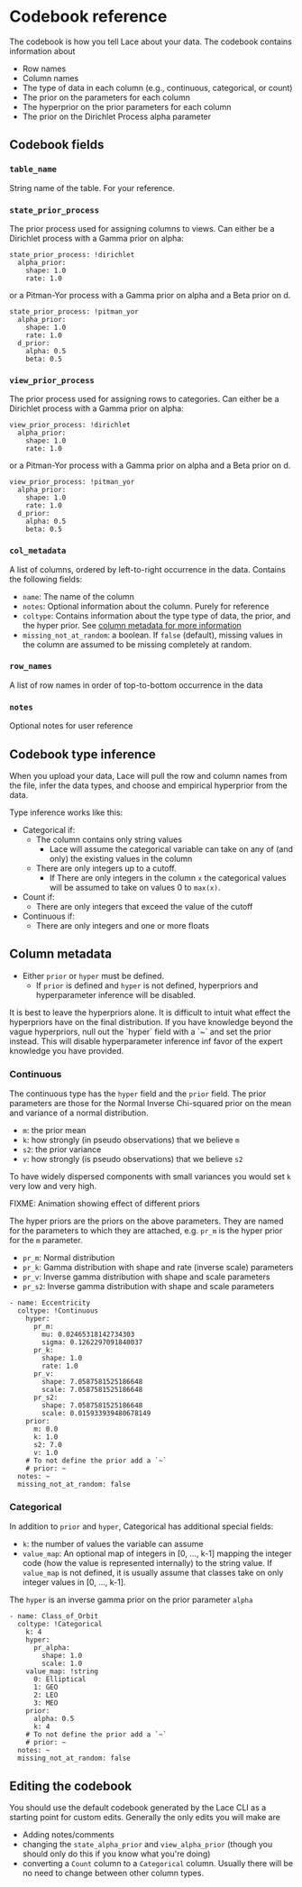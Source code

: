 # Codebook reference

The codebook is how you tell Lace about your data. The codebook contains
information about

- Row names
- Column names
- The type of data in each column (e.g., continuous, categorical, or count)
- The prior on the parameters for each column
- The hyperprior on the prior parameters for each column
- The prior on the Dirichlet Process alpha parameter

## Codebook fields

### `table_name`

String name of the table. For your reference.

### `state_prior_process`

The prior process used for assigning columns to views. Can either be a Dirichlet process with a Gamma prior on alpha:

```yaml,deserializeTo=StatePriorProcess
state_prior_process: !dirichlet
  alpha_prior:
    shape: 1.0
    rate: 1.0
```

or a Pitman-Yor process with a Gamma prior on alpha and a Beta prior on d.

```yaml,deserializeTo=StatePriorProcess
state_prior_process: !pitman_yor
  alpha_prior:
    shape: 1.0
    rate: 1.0
  d_prior:
    alpha: 0.5
    beta: 0.5
```

### `view_prior_process`

The prior process used for assigning rows to categories. Can either be a Dirichlet process with a Gamma prior on alpha:

```yaml,deserializeTo=ViewPriorProcess
view_prior_process: !dirichlet
  alpha_prior:
    shape: 1.0
    rate: 1.0
```

or a Pitman-Yor process with a Gamma prior on alpha and a Beta prior on d.

```yaml,deserializeTo=ViewPriorProcess
view_prior_process: !pitman_yor
  alpha_prior:
    shape: 1.0
    rate: 1.0
  d_prior:
    alpha: 0.5
    beta: 0.5
```

### `col_metadata`

A list of columns, ordered by left-to-right occurrence in the data. Contains
the following fields:

- `name`: The name of the column
- `notes`: Optional information about the column. Purely for reference
- `coltype`: Contains information about the type type of data, the prior, and
    the hyper prior. See [column metadata for more
    information](/basics/codebook#column-metadata)
- `missing_not_at_random`: a boolean. If `false` (default), missing values in
    the column are assumed to be missing completely at random.

### `row_names`
A list of row names in order of top-to-bottom occurrence in the data

### `notes`
Optional notes for user reference

## Codebook type inference

When you upload your data, Lace will pull the row and column names from the
file, infer the data types, and choose and empirical hyperprior from the data.

Type inference works like this:

- Categorical if:
    + The column contains only string values
        * Lace will assume the categorical variable can take on any of (and
            only) the existing values in the column
    + There are only integers up to a cutoff.
        * If There are only integers in the column `x` the categorical values
            will be assumed to take on values 0 to `max(x)`.
- Count if:
    + There are only integers that exceed the value of the cutoff
- Continuous if:
    + There are only integers and one or more floats

## Column metadata

- Either `prior` or `hyper` must be defined.
    + If `prior` is defined and `hyper` is not defined, hyperpriors and
        hyperparameter inference will be disabled.

<p class=warning>
It is best to leave the hyperpriors alone. It is difficult to intuit what
effect the hyperpriors have on the final distribution. If you have knowledge
beyond the vague hyperpriors, null out the `hyper` field with a `~` and set the
prior instead. This will disable hyperparameter inference inf favor of the
expert knowledge you have provided.
</p>

### Continuous

The continuous type has the `hyper` field and the `prior` field. The prior
parameters are those for the Normal Inverse Chi-squared prior on the mean and
variance of a normal distribution.

- `m`: the prior mean
- `k`: how strongly (in pseudo observations) that we believe `m`
- `s2`: the prior variance
- `v`: how strongly (is pseudo observations) that we believe `s2`

To have widely dispersed components with small variances you would set `k` very
low and very high.

FIXME: Animation showing effect of different priors

The hyper priors are the priors on the above parameters. They are named for the
parameters to which they are attached, e.g. `pr_m` is the hyper prior for the
`m` parameter.

- `pr_m`: Normal distribution
- `pr_k`: Gamma distribution with shape and rate (inverse scale) parameters
- `pr_v`: Inverse gamma distribution with shape and scale parameters
- `pr_s2`: Inverse gamma distribution with shape and scale parameters

```yaml,deserializeTo=lace_codebook::ColMetadataList
- name: Eccentricity
  coltype: !Continuous
    hyper:
      pr_m:
        mu: 0.02465318142734303
        sigma: 0.1262297091840037
      pr_k:
        shape: 1.0
        rate: 1.0
      pr_v:
        shape: 7.0587581525186648
        scale: 7.0587581525186648
      pr_s2:
        shape: 7.0587581525186648
        scale: 0.015933939480678149
    prior:
      m: 0.0
      k: 1.0
      s2: 7.0
      v: 1.0
    # To not define the prior add a `~`
    # prior: ~
  notes: ~
  missing_not_at_random: false
```

### Categorical

In addition to `prior` and `hyper`, Categorical has additional special fields:

- `k`: the number of values the variable can assume
- `value_map`: An optional map of integers in [0, ..., k-1] mapping the integer
    code (how the value is represented internally) to the string value. If
    `value_map` is not defined, it is usually assume that classes take on only
    integer values in [0, ..., k-1].

The `hyper` is an inverse gamma prior on the prior parameter `alpha`

```yaml,deserializeTo=lace_codebook::ColMetadataList
- name: Class_of_Orbit
  coltype: !Categorical
    k: 4
    hyper:
      pr_alpha:
        shape: 1.0
        scale: 1.0
    value_map: !string
      0: Elliptical
      1: GEO
      2: LEO
      3: MEO
    prior:
      alpha: 0.5
      k: 4
    # To not define the prior add a `~`
    # prior: ~
  notes: ~
  missing_not_at_random: false
```

## Editing the codebook

You should use the default codebook generated by the Lace CLI as a starting
point for custom edits. Generally the only edits you will make are

- Adding notes/comments
- changing the `state_alpha_prior` and `view_alpha_prior` (though you should
    only do this if you know what you're doing)
- converting a `Count` column to a `Categorical` column. Usually there will be
    no need to change between other column types.
